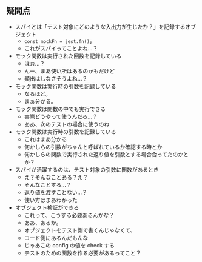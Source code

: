 ## 疑問点

- スパイとは「テスト対象にどのような入出力が生じたか？」を記録するオブジェクト
  - `const mockFn = jest.fn();`
  - これがスパイってことよね...？
- モック関数は実行された回数を記録している
  - ほぉ...？
  - んー、まあ使い所はあるのかもだけど
  - 頻出はしなさそうよね...？
- モック関数は実行時の引数を記録している
  - なるほど。
  - まぁ分かる。
- モック関数は関数の中でも実行できる
  - 実際どうやって使うんだろ...？
  - ああ、次のテストの場合に使うのね
- モック関数は実行時の引数を記録している
  - これはまあ分かる
  - 何かしらの引数がちゃんと呼ばれているか確認する時とか
  - 何かしらの関数で実行された返り値を引数とする場合合ってたのかとか？
- スパイが活躍するのは、テスト対象の引数に関数があるとき
  - え？そんなことある？え？
  - そんなことする...？
  - 返り値を渡すことない...？
  - 使い方はまあわかった
- オブジェクト検証ができる
  - これって、こうする必要あるんかな？
  - ああ、あるか。
  - オブジェクトをテスト側で書くんじゃなくて、
  - コード側にあるんだもんな
  - じゃあこの config の値を check する
  - テストのための関数を作る必要があるってこと？
